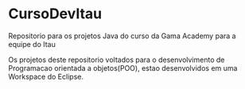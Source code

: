 # CursoDevItau
Repositorio para os projetos Java do curso da Gama Academy para a equipe do Itau

Os projetos deste repositorio voltados para o desenvolvimento de Programacao orientada a objetos(POO), estao desenvolvidos em uma Workspace do Eclipse.
